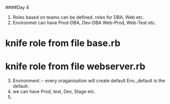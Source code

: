 ####Day 4
1. Roles based on teams can be defined. roles for DBA, Web etc.
2. Environmet can have Prod-DBA, Dev-DBA Web-Prod, Web-Test etc.
# knife role from file base.rb
# knife role from file webserver.rb
3. Environment :- every oraganisation will create default Env._default is the default.
4. we can have Prod, test, Dev, Stage etc.
5. 